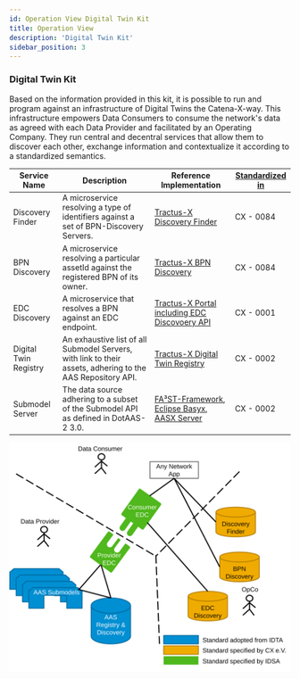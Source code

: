 ```yaml
---
id: Operation View Digital Twin Kit
title: Operation View
description: 'Digital Twin Kit'
sidebar_position: 3
---
```


### Digital Twin Kit

<!--
Documentation of the kit.
-->

Based on the information provided in this kit, it is possible to run and program against an infrastructure of
Digital Twins the Catena-X-way. This infrastructure empowers Data Consumers to consume the network's data as agreed with
each Data Provider and facilitated by an Operating Company. They run central and decentral services that allow them to
discover each other, exchange information and contextualize it according to a standardized semantics.

| Service Name          | Description                                                                                                | Reference Implementation                                                                                                                                                                            | [Standardized in](https://catena-x.net/de/standard-library) |
|-----------------------|------------------------------------------------------------------------------------------------------------|-----------------------------------------------------------------------------------------------------------------------------------------------------------------------------------------------------|-------------------------------------------------------------|
| Discovery Finder      | A microservice resolving a type of identifiers against a set of BPN-Discovery Servers.                     | [Tractus-X Discovery Finder](https://github.com/eclipse-tractusx/sldt-discovery-finder)                                                                                                             | CX - 0084                                                   |
| BPN Discovery         | A microservice resolving a particular assetId against the registered BPN of its owner.                     | [Tractus-X BPN Discovery](https://github.com/eclipse-tractusx/sldt-bpn-discovery)                                                                                                                   | CX - 0084                                                   |
| EDC Discovery         | A microservice that resolves a BPN against an EDC endpoint.                                                | [Tractus-X Portal including EDC Discovoery API](https://github.com/eclipse-tractusx/portal-backend)                                                                                                 | CX - 0001                                                   |
| Digital Twin Registry | An exhaustive list of all Submodel Servers, with link to their assets, adhering to the AAS Repository API. | [Tractus-X Digital Twin Registry](https://github.com/eclipse-tractusx/sldt-digital-twin-registry)                                                                                                   | CX - 0002                                                   |
| Submodel Server       | The data source adhering to a subset of the Submodel API as defined in DotAAS-2 3.0.                       | [FA³ST-Framework](https://github.com/FraunhoferIOSB/FAAAST-Service), [Eclipse Basyx](https://github.com/eclipse-basyx/basyx-java-sdk), [AASX Server](https://github.com/admin-shell-io/aasx-server) | CX - 0002                                                   |


![High Level Architecture of an App leveraging the Digital Twin Kit](assets/img/DTKIT_high_level_arch.svg)
